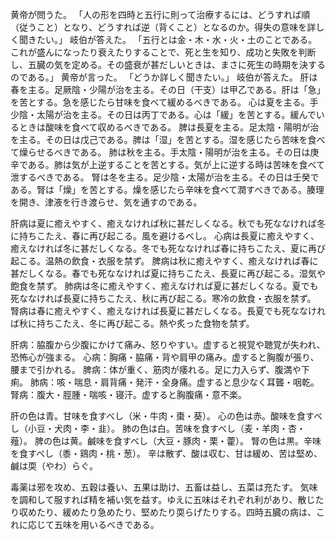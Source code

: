 黄帝が問うた。
「人の形を四時と五行に則って治療するには、どうすれば順（従うこと）となり、どうすれば逆（背くこと）となるのか。得失の意味を詳しく聞きたい。」
岐伯が答えた。
「五行とは金・木・水・火・土のことである。これが盛んになったり衰えたりすることで、死と生を知り、成功と失敗を判断し、五臓の気を定める。その盛衰が甚だしいときは、まさに死生の時期を決するのである。」
黄帝が言った。
「どうか詳しく聞きたい。」
岐伯が答えた。
肝は春を主る。足厥陰・少陽が治を主る。その日（干支）は甲乙である。肝は「急」を苦とする。急を感じたら甘味を食べて緩めるべきである。
心は夏を主る。手少陰・太陽が治を主る。その日は丙丁である。心は「緩」を苦とする。緩んでいるときは酸味を食べて収めるべきである。
脾は長夏を主る。足太陰・陽明が治を主る。その日は戊己である。脾は「湿」を苦とする。湿を感じたら苦味を食べて燥らせるべきである。
肺は秋を主る。手太陰・陽明が治を主る。その日は庚辛である。肺は気が上逆することを苦とする。気が上に逆する時は苦味を食べて泄するべきである。
腎は冬を主る。足少陰・太陽が治を主る。その日は壬癸である。腎は「燥」を苦とする。燥を感じたら辛味を食べて潤すべきである。腠理を開き、津液を行き渡らせ、気を通すのである。

肝病は夏に癒えやすく、癒えなければ秋に甚だしくなる。秋でも死ななければ冬に持ちこたえ、春に再び起こる。風を避けるべし。
心病は長夏に癒えやすく、癒えなければ冬に甚だしくなる。冬でも死ななければ春に持ちこたえ、夏に再び起こる。温熱の飲食・衣服を禁ず。
脾病は秋に癒えやすく、癒えなければ春に甚だしくなる。春でも死ななければ夏に持ちこたえ、長夏に再び起こる。湿気や飽食を禁ず。
肺病は冬に癒えやすく、癒えなければ夏に甚だしくなる。夏でも死ななければ長夏に持ちこたえ、秋に再び起こる。寒冷の飲食・衣服を禁ず。
腎病は春に癒えやすく、癒えなければ長夏に甚だしくなる。長夏でも死ななければ秋に持ちこたえ、冬に再び起こる。熱や炙った食物を禁ず。

肝病：脇腹から少腹にかけて痛み、怒りやすい。虚すると視覚や聴覚が失われ、恐怖心が強まる。
心病：胸痛・脇痛・背や肩甲の痛み。虚すると胸腹が張り、腰まで引かれる。
脾病：体が重く、筋肉が痿れる。足に力入らず、腹満や下痢。
肺病：咳・喘息・肩背痛・発汗・全身痛。虚すると息少なく耳聾・咽乾。
腎病：腹大・脛腫・喘咳・寝汗。虚すると胸腹痛・意不楽。

肝の色は青。甘味を食すべし（米・牛肉・棗・葵）。
心の色は赤。酸味を食すべし（小豆・犬肉・李・韭）。
肺の色は白。苦味を食すべし（麦・羊肉・杏・薤）。
脾の色は黄。鹹味を食すべし（大豆・豚肉・栗・藿）。
腎の色は黒。辛味を食すべし（黍・鶏肉・桃・葱）。
辛は散ず、酸は収む、甘は緩め、苦は堅め、鹹は耎（やわ）らぐ。

毒薬は邪を攻め、五穀は養い、五果は助け、五畜は益し、五菜は充たす。
気味を調和して服すれば精を補い気を益す。ゆえに五味はそれぞれ利があり、散じたり収めたり、緩めたり急めたり、堅めたり耎らげたりする。四時五臓の病は、これに応じて五味を用いるべきである。